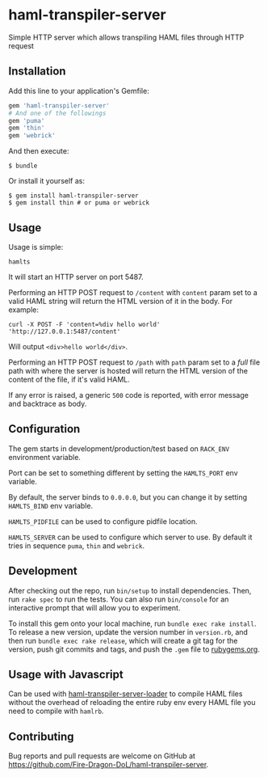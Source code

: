 # haml-transpiler-server

Simple HTTP server which allows transpiling HAML files through HTTP request

## Installation

Add this line to your application's Gemfile:

```ruby
gem 'haml-transpiler-server'
# And one of the followings
gem 'puma'
gem 'thin'
gem 'webrick'
```

And then execute:

    $ bundle

Or install it yourself as:

    $ gem install haml-transpiler-server
    $ gem install thin # or puma or webrick

## Usage

Usage is simple:

    hamlts

It will start an HTTP server on port 5487.

Performing an HTTP POST request to `/content` with `content` param set to a
valid HAML string will return the HTML version of it in the body. For example:

    curl -X POST -F 'content=%div hello world' 'http://127.0.0.1:5487/content'

Will output `<div>hello world</div>`.

Performing an HTTP POST request to `/path` with `path` param set to a _full_
file path with where the server is hosted will return the HTML version of the
content of the file, if it's valid HAML.

If any error is raised, a generic `500` code is reported, with error message
and backtrace as body.

## Configuration

The gem starts in development/production/test based on `RACK_ENV` environment
variable.

Port can be set to something different by setting the `HAMLTS_PORT` env
variable.

By default, the server binds to `0.0.0.0`, but you can change it by setting
`HAMLTS_BIND` env variable.

`HAMLTS_PIDFILE` can be used to configure pidfile location.

`HAMLTS_SERVER` can be used to configure which server to use. By default it
tries in sequence `puma`, `thin` and `webrick`.

## Development

After checking out the repo, run `bin/setup` to install dependencies. Then, run `rake spec` to run the tests. You can also run `bin/console` for an interactive prompt that will allow you to experiment.

To install this gem onto your local machine, run `bundle exec rake install`. To release a new version, update the version number in `version.rb`, and then run `bundle exec rake release`, which will create a git tag for the version, push git commits and tags, and push the `.gem` file to [rubygems.org](https://rubygems.org).

## Usage with Javascript

Can be used with [haml-transpiler-server-loader](https://github.com/Fire-Dragon-DoL/haml-transpiler-server-loader) to compile HAML files without the overhead of
reloading the entire ruby env every HAML file you need to compile with `hamlrb`.

## Contributing

Bug reports and pull requests are welcome on GitHub at https://github.com/Fire-Dragon-DoL/haml-transpiler-server.

